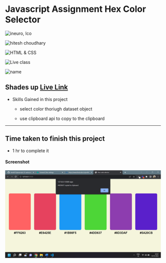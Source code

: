 # Javascript Assignment Hex Color Selector

![ineuro, lco](https://img.shields.io/badge/iNeuron-LCO-green)

![hitesh choudhary](https://img.shields.io/badge/Hitesh--Choudhary-Full--stack--JS--bootcamp-red)

![HTML & CSS](https://img.shields.io/badge/JAVASCRIPT-DOM-orange)

![Live class](https://img.shields.io/badge/LIVE--CLASS-PROJECT--COLOR--SELECTOR-lightgrey)

![name](https://img.shields.io/badge/Vimal--Kumar-lightgrey)

## Shades up [Live Link](https://name-conversion-js.netlify.app/)

- Skills Gained in this project

  - select color thoriugh dataset object

  - use clipboard api to copy to the clipboard

---

## Time taken to finish this project

- 1 hr to complete it

#### Screenshot

![Desktop](./Images/colorselctor.png)
